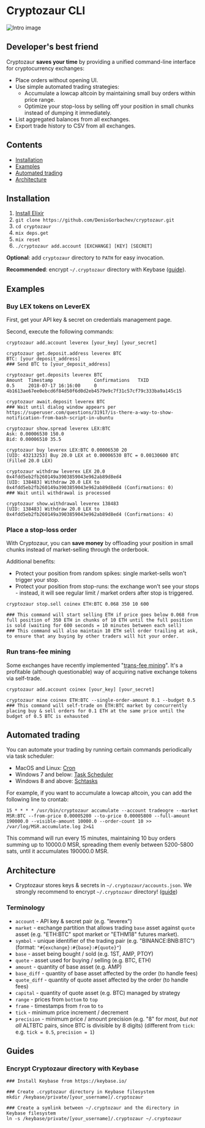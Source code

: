 # Cryptozaur CLI

![Intro image](https://github.com/DenisGorbachev/cryptozaur/blob/master/images/intro.jpg)

## Developer's best friend

Cryptozaur **saves your time** by providing a unified command-line interface for cryptocurrency exchanges:

* Place orders without opening UI.
* Use simple automated trading strategies:
  * Accumulate a lowcap altcoin by maintaining small buy orders within price range.
  * Optimize your stop-loss by selling off your position in small chunks instead of dumping it immediately.
* List aggregated balances from all exchanges.
* Export trade history to CSV from all exchanges.

## Contents

* [Installation](#installation)
* [Examples](#examples)
* [Automated trading](#automated-trading)
* [Architecture](#architecture)

## Installation

1. [Install Elixir](https://elixir-lang.org/install.html)
1. `git clone https://github.com/DenisGorbachev/cryptozaur.git`
1. `cd cryptozaur`
1. `mix deps.get`
1. `mix reset`
1. `./cryptozaur add.account [EXCHANGE] [KEY] [SECRET]`

**Optional**: add `cryptozaur` directory to `PATH` for easy invocation.
 
**Recommended**: encrypt `~/.cryptozaur` directory with Keybase ([guide](#encrypt-cryptozaur-directory)).

## Examples

### Buy LEX tokens on LeverEX

First, get your API key & secret on credentials management page.

Second, execute the following commands:

```
cryptozaur add.account leverex [your_key] [your_secret]

cryptozaur get.deposit.address leverex BTC
BTC: [your_deposit_address]
### Send BTC to [your_deposit_address]

cryptozaur get.deposits leverex BTC
Amount  Timestamp               Confirmations   TXID
0.5     2018-07-17 16:16:00     0               4b1613ae67ee0ebcd6f84d50f6d0d2eb4579e9c7f31c57cf79c333ba9a145c15       

cryptozaur await.deposit leverex BTC
### Wait until dialog window appears per https://superuser.com/questions/31917/is-there-a-way-to-show-notification-from-bash-script-in-ubuntu

cryptozaur show.spread leverex LEX:BTC
Ask: 0.00006530 150.0
Bid: 0.00006510 35.5

cryptozaur buy leverex LEX:BTC 0.00006530 20
[UID: 43213253] Buy 20.0 LEX at 0.00006530 BTC = 0.00130600 BTC (Filled 20.0 LEX)

cryptozaur withdraw leverex LEX 20.0 0x4fdd5eb2fb260149a3903859043e962ab89d8ed4
[UID: 138483] Withdraw 20.0 LEX to 0x4fdd5eb2fb260149a3903859043e962ab89d8ed4 (Confirmations: 0)
### Wait until withdrawal is processed

cryptozaur show.withdrawal leverex 138483
[UID: 138483] Withdraw 20.0 LEX to 0x4fdd5eb2fb260149a3903859043e962ab89d8ed4 (Confirmations: 4)
```

### Place a stop-loss order

With Cryptozaur, you can **save money** by offloading your position in small chunks instead of market-selling through the orderbook.

Additional benefits:
* Protect your position from random spikes: single market-sells won't trigger your stop.
* Protect your position from stop-runs: the exchange won't see your stops - instead, it will see regular limit / market orders after stop is triggered.

```
cryptozaur stop.sell coinex ETH:BTC 0.068 350 10 600

### This command will start selling ETH if price goes below 0.068 from full position of 350 ETH in chunks of 10 ETH until the full position is sold (waiting for 600 seconds = 10 minutes between each sell)
### This command will also maintain 10 ETH sell order trailing at ask, to ensure that any buying by other traders will hit your order.
```

### Run trans-fee mining

Some exchanges have recently implemented "[trans-fee mining](https://www.binaryoptions.net/what-is-trans-fee-mining-and-why-you-should-care/)". It's a profitable (although questionable) way of acquiring native exchange tokens via self-trade.

```
cryptozaur add.account coinex [your_key] [your_secret]

cryptozaur mine coinex ETH:BTC --single-order-amount 0.1 --budget 0.5
### This command will self-trade on ETH:BTC market by concurrently placing buy & sell orders for 0.1 ETH at the same price until the budget of 0.5 BTC is exhausted
```

## Automated trading

You can automate your trading by running certain commands periodically via task scheduler:

* MacOS and Linux: [Cron](https://www.howtoforge.com/a-short-introduction-to-cron-jobs)
* Windows 7 and below: [Task Scheduler](https://docs.microsoft.com/en-us/previous-versions/windows/it-pro/windows-server-2008-R2-and-2008/cc748993(v=ws.11))
* Windows 8 and above: [Schtasks](https://docs.microsoft.com/en-us/previous-versions/windows/it-pro/windows-server-2012-R2-and-2012/cc725744(v=ws.11))

For example, if you want to accumulate a lowcap altcoin, you can add the following line to crontab:

```
15 * * * * /usr/bin/cryptozaur accumulate --account tradeogre --market MSR:BTC --from-price 0.00005200 --to-price 0.00005800 --full-amount 190000.0 --visible-amount 10000.0 --order-count 10 >> /var/log/MSR.accumulate.log 2>&1
```

This command will run every 15 minutes, maintaining 10 buy orders summing up to 10000.0 MSR, spreading them evenly between 5200-5800 sats, until it accumulates 190000.0 MSR.

## Architecture

* Cryptozaur stores keys & secrets in `~/.cryptozaur/accounts.json`. We strongly recommend to encrypt `~/.cryptozaur` directory! ([guide](#encrypt-cryptozaur-directory))

### Terminology

* `account` - API key & secret pair (e.g. "leverex")
* `market` - exchange partition that allows trading `base` asset against `quote` asset (e.g. "ETH:BTC" spot market or "ETHM18" futures market).
* `symbol` - unique identifier of the trading pair (e.g. "BINANCE:BNB:BTC") (format: `"#{exchange}:#{base}:#{quote}"`)
* `base` - asset being bought / sold (e.g. 1ST, AMP, PTOY)
* `quote` - asset used for buying / selling (e.g. BTC, ETH)
* `amount` - quantity of base asset (e.g. AMP)
* `base_diff` - quantity of base asset affected by the order (to handle fees)
* `quote_diff` - quantity of quote asset affected by the order (to handle fees)
* `capital` - quantity of quote asset (e.g. BTC) managed by strategy
* `range` - prices from `bottom` to `top`
* `frame` - timestamps from `from` to `to`
* `tick` - minimum price increment / decrement
* `precision` - minimum price / amount precision (e.g. "8" for *most, but not all* ALTBTC pairs, since BTC is divisible by 8 digits) (different from `tick`: e.g. `tick = 0.5`, `precision = 1`)

## Guides

### Encrypt Cryptozaur directory with Keybase

```
### Install Keybase from https://keybase.io/

### Create .cryptozaur directory in Keybase filesystem
mkdir /keybase/private/[your_username]/.cryptozaur

### Create a symlink between ~/.cryptozaur and the directory in Keybase filesystem
ln -s /keybase/private/[your_username]/.cryptozaur ~/.cryptozaur
```
